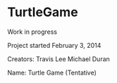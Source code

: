 TurtleGame
==========

Work in progress

Project started February 3, 2014

Creators:   Travis Lee
            Michael Duran
            
Name:       Turtle Game (Tentative)
